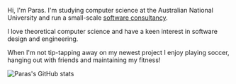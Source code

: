 Hi, I'm Paras. I'm studying computer science at the Australian National University and run a small-scale [software consultancy](https://lambdaconsulting.com.au/).

I love theoretical computer science and have a keen interest in software design and engineering.

When I'm not tip-tapping away on my newest project I enjoy playing soccer, hanging out with friends and maintaining my fitness!

![Paras's GitHub stats](https://github-readme-stats.vercel.app/api?username=pstefa1707&count_private=true&show_icons=true&theme=github_dark&hide_border=true)
